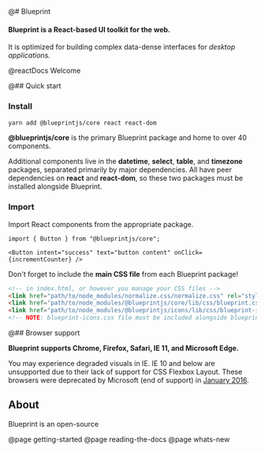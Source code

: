 @# Blueprint

#### Blueprint is a React-based UI toolkit for the web.

It is optimized for building complex data-dense interfaces for _desktop applications._

@reactDocs Welcome

@## Quick start

### Install

```sh
yarn add @blueprintjs/core react react-dom
```

**@blueprintjs/core** is the primary Blueprint package and home to over 40 components.

Additional components live in the **datetime**, **select**, **table**, and **timezone** packages, separated primarily by major dependencies. All have peer dependencies on **react** and **react-dom**, so these two packages must be installed alongside Blueprint.

### Import

Import React components from the appropriate package.

```tsx
import { Button } from "@blueprintjs/core";

<Button intent="success" text="button content" onClick={incrementCounter} />
```

Don't forget to include the **main CSS file** from each Blueprint package!

```html
<!-- in index.html, or however you manage your CSS files -->
<link href="path/to/node_modules/normalize.css/normalize.css" rel="stylesheet" />
<link href="path/to/node_modules/@blueprintjs/core/lib/css/blueprint.css" rel="stylesheet" />
<link href="path/to/node_modules/@blueprintjs/icons/lib/css/blueprint-icons.css" rel="stylesheet" />
<!-- NOTE: blueprint-icons.css file must be included alongside blueprint.css! -->
```

@## Browser support

**Blueprint supports Chrome, Firefox, Safari, IE 11, and Microsoft Edge.**

You may experience degraded visuals in IE.
IE 10 and below are unsupported due to their lack of support for CSS Flexbox Layout.
These browsers were deprecated by Microsoft (end of support) in [January 2016](https://www.microsoft.com/en-us/WindowsForBusiness/End-of-IE-support).

## About

Blueprint is an open-source

@page getting-started
@page reading-the-docs
@page whats-new
